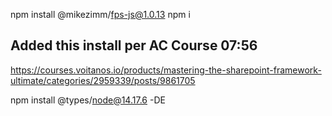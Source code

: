 

npm install @mikezimm/fps-js@1.0.13
npm i

## Added this install per AC Course 07:56
https://courses.voitanos.io/products/mastering-the-sharepoint-framework-ultimate/categories/2959339/posts/9861705

npm install @types/node@14.17.6 -DE

